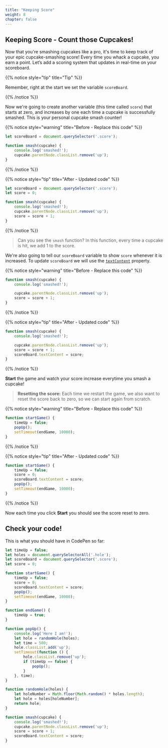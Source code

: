 ```yaml
---
title: "Keeping Score"
weight: 8
chapter: false
---
```


## Keeping Score - Count those Cupcakes!

Now that you're smashing cupcakes like a pro, it's time to keep track of your epic cupcake-smashing score! Every time you whack a cupcake, you earn a point. Let’s add a scoring system that updates in real-time on your scoreboard.

{{% notice style="tip" title="Tip" %}}

Remember, right at the start we set the variable `scoreBoard`.

{{% /notice %}}

Now we're going to create another variable (this time called `score`) that starts at zero, and increases by one each time a cupcake is successfully smashed. This is your personal cupcake smash counter!

{{% notice style="warning" title="Before - Replace this code" %}}
```js
let scoreBoard = document.querySelector('.score');

function smash(cupcake) {
	console.log('smashed!');
	cupcake.parentNode.classList.remove('up');
}
```

{{% /notice %}}

{{% notice style="tip" title="After - Updated code" %}}
```js
let scoreBoard = document.querySelector('.score');
let score = 0;

function smash(cupcake) {
	console.log('smashed!');
	cupcake.parentNode.classList.remove('up');
	score = score + 1;
}
```
{{% /notice %}}

> Can you see the `smash` function? In this function, every time a cupcake is hit, we add 1 to the score.

We're also going to tell our `scoreBoard` variable to show `score` whenever it is increased. To update `scoreBoard` we will use the [`textContent`](https://developer.mozilla.org/en-US/docs/Web/API/Node/textContent) property.

{{% notice style="warning" title="Before - Replace this code" %}}
```js
function smash(cupcake) {
	console.log('smashed!');

	cupcake.parentNode.classList.remove('up');
	score = score + 1;
}
```

{{% /notice %}}

{{% notice style="tip" title="After - Updated code" %}}
```js
function smash(cupcake) {
	console.log('smashed!');

	cupcake.parentNode.classList.remove('up');
	score = score + 1;
	scoreBoard.textContent = score;
}
```
{{% /notice %}}

**Start** the game and watch your score increase everytime you smash a cupcake!

> **Resetting the score:** Each time we restart the game, we also want to reset the score back to zero, so we can start again from scratch.

{{% notice style="warning" title="Before - Replace this code" %}}
```js
function startGame() {
	timeUp = false;
	popUp();
	setTimeout(endGame, 10000);
}
```

{{% /notice %}}

{{% notice style="tip" title="After - Updated code" %}}
```js
function startGame() {
	timeUp = false;
    score = 0;
    scoreBoard.textContent = score;
	popUp();
	setTimeout(endGame, 10000);
}
```
{{% /notice %}}

Now each time you click **Start** you should see the score reset to zero.

## Check your code!

This is what you should have in CodePen so far:

```js {title="js"}
let timeUp = false;
let holes = document.querySelectorAll('.hole');
let scoreBoard = document.querySelector('.score');
let score = 0;

function startGame() {
    timeUp = false;
    score = 0;
    scoreBoard.textContent = score;
    popUp();
    setTimeout(endGame, 10000);
}

function endGame() {
    timeUp = true;
}

function popUp() {
    console.log('Here I am!');
    let hole = randomHole(holes);
    let time = 500;
    hole.classList.add('up');
    setTimeout(function () {
        hole.classList.remove('up');
        if (timeUp == false) {
            popUp();
        }
    }, time);
}

function randomHole(holes) {
    let holeNumber = Math.floor(Math.random() * holes.length);
    let hole = holes[holeNumber];
    return hole;
}

function smash(cupcake) {
    console.log('smashed!');
    cupcake.parentNode.classList.remove('up');
    score = score + 1;
    scoreBoard.textContent = score;
}
```
